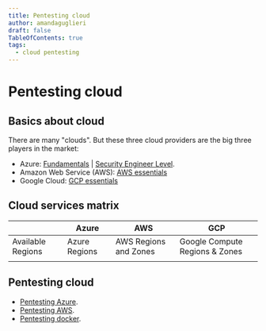 ```yaml
---
title: Pentesting cloud
author: amandaguglieri
draft: false
TableOfContents: true
tags:
  - cloud pentesting
---
```



# Pentesting cloud

## Basics about cloud

There are many "clouds". But these three cloud providers are the big three players in the market:

- Azure: [Fundamentals](azure/az-900-preparation.md) | [Security Engineer Level](azure/az-500-preparation.md).
- Amazon Web Service (AWS): [AWS essentials](aws/aws-essentials.md)
- Google Cloud: [GCP essentials](gcp/gcp-essentials.md)

## Cloud services matrix

|   | Azure | AWS | GCP |
| -- | -- | -- | -- | 
| Available Regions | Azure Regions | AWS Regions and Zones | Google Compute Regions & Zones |
|  | | | |


## Pentesting cloud

- [Pentesting Azure](azure/pentesting-azure.md).
- [Pentesting AWS](aws/pentesting-aws.md).
- [Pentesting docker](containers/pentesting-docker.md).

